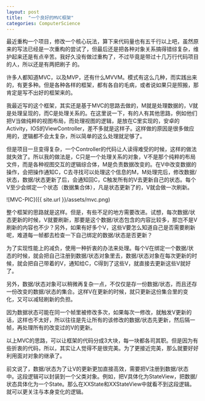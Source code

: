 ```yaml
---
layout: post
title:  "一个良好的MVC框架"
categories: ComputerScience
---
```


最近重构一个项目，修改一个核心玩法，算下来代码量也有五千行以上吧，虽然原来的写法已经是一次重构的尝试了，但最后还是把各种对象关系搞得错综复杂，维护起来还是有点辛苦。我好久没有做过重构了，不过毕竟是带过十几万行代码项目的人，所以还是有两把刷子 的。

许多人都知道MVC，以及MVP，还有什么MVVM。模式有这么几种，而实践出来的，有更多种。但是各种各样的框架，都有各自的毛病，或者说如果只是照搬，那肯定是写不出好的框架来的。

我最近写的这个框架，其实还是基于MVC的思路去做的，M就是处理数据的，V就是处理呈现的，而C是处理关系的。在这里说一下，有的人有其他思路，例如他们把V当做纯粹的视图布局，而处理视图的逻辑，是放在C里实现的，安卓的Activity，IOS的ViewController，差不多就是这样子。这样做的原因是很多做应用的，逻辑都不会太复杂，所以简单的这么处理就足够了。

但是项目一旦变得复杂，一个Controller的代码让人读得难受的时候，这样的做法就失效了。所以我的做法是，C只是一个处理关系的对象，V不是那个纯粹的布局文件，而是各种视图交互的逻辑综合体，M是负责数据改变的。在V中改变数据的操作，会把操作通知C，C去寻找可以处理这个信息的M，M处理完后，修改数据/状态，数据/状态更新了后，会通知回C，C触发所有的V去更新自己的状态。每个V至少会绑定一个状态（数据集合体），凡是状态更新了的，V就会做一次刷新。

![MVC-PIC]({{ site.url }}/assets/mvc.png)

整个框架的思路就是这样。但是，有些不足的地方需要改进。试想，每次数据/状态更新的时候，V就要刷新，那要是这个数据/状态包含的内容比较多，那岂不是V刷新的内容也不少？另外，如果有好多个V，这些V要怎么知道自己是否需要刷新呢，难道每一帧都去检查一下自己绑定的数据/状态是否更新？

为了实现性能上的减负，使用一种折衷的办法来处理。每个V在绑定一个数据/状态的时候，就会把自己注册到数据/状态对象里去，数据/状态对象在每次更新的时候，就会把自己带着的V，通知给C，C得到了这些V，就直接去更新这些V就好了。

另外，数据/状态对象可以稍微再复杂一点，不仅仅是存一份数据/状态，而且还存一份改变的数据/状态的集合。这样V在更新的时候，就只更新这份集合里的变化，又可以减轻刷新的负担。

因为数据状态可能在同一个帧里被修改多次，如果每次一修改，就触发V更新的话，这样也不太好，所以往往是先让所有的该修改的数据/状态先更新，然后隔一帧，再处理所有的改变过的V的更新。

以上MVC的思路，可以让框架的代码分成3大块，每一块都各司其职。但是因为有些折衷的代码，所以，其实让人觉得不是很完美。为了更接近完美，那么就要好好利用面对对象的继承了。

前文说了，数据/状态为了让V的更新更加直接高效，需要把V注册到数据/状态中。这段逻辑可以封装到一个父类对象。例如，把V具体化为StateView，把数据/状态具体化为一个State。那么在XXState和XXStateView中就看不到这段逻辑。就可以更关注与本身变化的逻辑。
